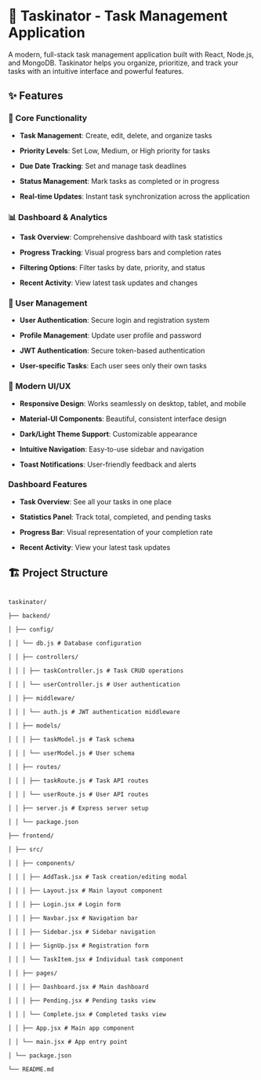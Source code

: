 
# 🚀 Taskinator - Task Management Application

  

A modern, full-stack task management application built with React, Node.js, and MongoDB. Taskinator helps you organize, prioritize, and track your tasks with an intuitive interface and powerful features.

  


  

## ✨ Features

  

### 🎯 Core Functionality

  

-  **Task Management**: Create, edit, delete, and organize tasks

-  **Priority Levels**: Set Low, Medium, or High priority for tasks

-  **Due Date Tracking**: Set and manage task deadlines

-  **Status Management**: Mark tasks as completed or in progress

-  **Real-time Updates**: Instant task synchronization across the application

  

### 📊 Dashboard & Analytics

  

-  **Task Overview**: Comprehensive dashboard with task statistics

-  **Progress Tracking**: Visual progress bars and completion rates

-  **Filtering Options**: Filter tasks by date, priority, and status

-  **Recent Activity**: View latest task updates and changes

  

### 🔐 User Management

  

-  **User Authentication**: Secure login and registration system

-  **Profile Management**: Update user profile and password

-  **JWT Authentication**: Secure token-based authentication

-  **User-specific Tasks**: Each user sees only their own tasks

  

### 🎨 Modern UI/UX

  

-  **Responsive Design**: Works seamlessly on desktop, tablet, and mobile

-  **Material-UI Components**: Beautiful, consistent interface design

-  **Dark/Light Theme Support**: Customizable appearance

-  **Intuitive Navigation**: Easy-to-use sidebar and navigation

-  **Toast Notifications**: User-friendly feedback and alerts

  

  


  

### Dashboard Features

  

-  **Task Overview**: See all your tasks in one place

-  **Statistics Panel**: Track total, completed, and pending tasks

-  **Progress Bar**: Visual representation of your completion rate

-  **Recent Activity**: View your latest task updates

  
   

## 🏗️ Project Structure

  

```

taskinator/

├── backend/

│ ├── config/

│ │ └── db.js # Database configuration

│ │ ├── controllers/

│ │ │ ├── taskController.js # Task CRUD operations

│ │ │ └── userController.js # User authentication

│ │ ├── middleware/

│ │ │ └── auth.js # JWT authentication middleware

│ │ ├── models/

│ │ │ ├── taskModel.js # Task schema

│ │ │ └── userModel.js # User schema

│ │ ├── routes/

│ │ │ ├── taskRoute.js # Task API routes

│ │ │ └── userRoute.js # User API routes

│ │ ├── server.js # Express server setup

│ │ └── package.json

├── frontend/

│ ├── src/

│ │ ├── components/

│ │ │ ├── AddTask.jsx # Task creation/editing modal

│ │ │ ├── Layout.jsx # Main layout component

│ │ │ ├── Login.jsx # Login form

│ │ │ ├── Navbar.jsx # Navigation bar

│ │ │ ├── Sidebar.jsx # Sidebar navigation

│ │ │ ├── SignUp.jsx # Registration form

│ │ │ └── TaskItem.jsx # Individual task component

│ │ ├── pages/

│ │ │ ├── Dashboard.jsx # Main dashboard

│ │ │ ├── Pending.jsx # Pending tasks view

│ │ │ └── Complete.jsx # Completed tasks view

│ │ ├── App.jsx # Main app component

│ │ └── main.jsx # App entry point

│ └── package.json

└── README.md

```

